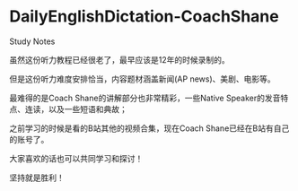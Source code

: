 # DailyEnglishDictation-CoachShane
 Study Notes

虽然这份听力教程已经很老了，最早应该是12年的时候录制的。

但是这份听力难度安排恰当，内容题材涵盖新闻(AP news)、美剧、电影等。

最难得的是Coach Shane的讲解部分也非常精彩，一些Native Speaker的发音特点、连读，以及一些短语和典故；

之前学习的时候是看的B站其他的视频合集，现在Coach Shane已经在B站有自己的账号了。

大家喜欢的话也可以共同学习和探讨！

坚持就是胜利！
 